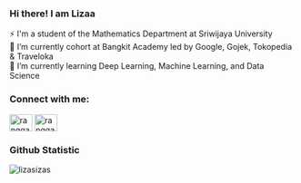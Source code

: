 ### Hi there! I am Lizaa

⚡ I'm a student of the Mathematics Department at Sriwijaya University <br>
🔭 I’m currently cohort at Bangkit Academy led by Google, Gojek, Tokopedia & Traveloka <br>
🌱 I’m currently learning Deep Learning, Machine Learning, and Data Science <br>
<!--📫 How to reach me: sitiliza4776@gmail.com <br> -->
<!--📫 Feel free to connect with me on [LinkedIn](https://www.linkedin.com/in/sitilizla/)-->

<h3 align="left">Connect with me:</h3>
<p align="left">
<a href="https://www.linkedin.com/in/sitilizla" target="blank"><img align="center" src="https://raw.githubusercontent.com/rahuldkjain/github-profile-readme-generator/master/src/images/icons/Social/linked-in-alt.svg" alt="rangga saputra" height="30" width="40" /></a>
<a href="https://www.instagram.com/liizzaaaa_/" target="blank"><img align="center" src="https://raw.githubusercontent.com/rahuldkjain/github-profile-readme-generator/master/src/images/icons/Social/instagram.svg" alt="rangga_saputra37" height="30" width="40" /></a>
</p>

### Github Statistic
<p align="left">
<!--<a href="https://github.com/lizasizas">
  <img height="180em" src="https://github-readme-stats-eight-theta.vercel.app/api?username=lizasizas&show_icons=true&theme=algolia&include_all_commits=true&count_private=true"/>
  <img height="180em" src="https://github-readme-stats-eight-theta.vercel.app/api/top-langs/?username=lizasizas&layout=compact&langs_count=8&theme=algolia"/>
</a>
  -->
<p><img src="https://github-readme-stats.vercel.app/api/top-langs?username=lizasizas&show_icons=true&locale=en&layout=compact" alt="lizasizas" /></p>

</p>
  
<!--
**lizasizas/lizasizas** is a ✨ _special_ ✨ repository because its `README.md` (this file) appears on your GitHub profile.

Here are some ideas to get you started:

- 🔭 I’m currently working on ...
- 🌱 I’m currently learning ...
- 👯 I’m looking to collaborate on ...
- 🤔 I’m looking for help with ...
- 💬 Ask me about ...
- 📫 How to reach me: ...
- 😄 Pronouns: ...
- ⚡ Fun fact: ...
-->
